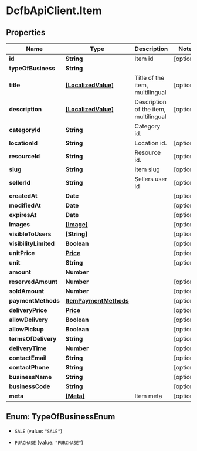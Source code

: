 # DcfbApiClient.Item

## Properties
Name | Type | Description | Notes
------------ | ------------- | ------------- | -------------
**id** | **String** | Item id | [optional] 
**typeOfBusiness** | **String** |  | 
**title** | [**[LocalizedValue]**](LocalizedValue.md) | Title of the item, multilingual | [optional] 
**description** | [**[LocalizedValue]**](LocalizedValue.md) | Description of the item, multilingual | [optional] 
**categoryId** | **String** | Category id. | 
**locationId** | **String** | Location id. | [optional] 
**resourceId** | **String** | Resource id. | [optional] 
**slug** | **String** | Item slug | [optional] 
**sellerId** | **String** | Sellers user id | [optional] 
**createdAt** | **Date** |  | [optional] 
**modifiedAt** | **Date** |  | [optional] 
**expiresAt** | **Date** |  | [optional] 
**images** | [**[Image]**](Image.md) |  | [optional] 
**visibleToUsers** | **[String]** |  | [optional] 
**visibilityLimited** | **Boolean** |  | [optional] 
**unitPrice** | [**Price**](Price.md) |  | [optional] 
**unit** | **String** |  | [optional] 
**amount** | **Number** |  | 
**reservedAmount** | **Number** |  | [optional] 
**soldAmount** | **Number** |  | [optional] 
**paymentMethods** | [**ItemPaymentMethods**](ItemPaymentMethods.md) |  | [optional] 
**deliveryPrice** | [**Price**](Price.md) |  | [optional] 
**allowDelivery** | **Boolean** |  | [optional] 
**allowPickup** | **Boolean** |  | [optional] 
**termsOfDelivery** | **String** |  | [optional] 
**deliveryTime** | **Number** |  | [optional] 
**contactEmail** | **String** |  | [optional] 
**contactPhone** | **String** |  | [optional] 
**businessName** | **String** |  | [optional] 
**businessCode** | **String** |  | [optional] 
**meta** | [**[Meta]**](Meta.md) | Item meta | [optional] 


<a name="TypeOfBusinessEnum"></a>
## Enum: TypeOfBusinessEnum


* `SALE` (value: `"SALE"`)

* `PURCHASE` (value: `"PURCHASE"`)




